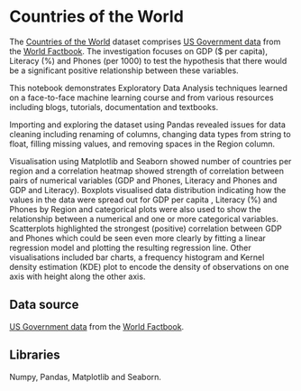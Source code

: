# Countries of the World
The [Countries of the World](https://www.kaggle.com/fernandol/countries-of-the-world) dataset comprises [US Government data](http://gsociology.icaap.org/dataupload.html) from the [World Factbook](https://www.cia.gov/library/publications/resources/the-world-factbook/). The investigation focuses on GDP ($ per capita), Literacy (%) and Phones (per 1000) to test the hypothesis that there would be a significant positive relationship between these variables.

This notebook demonstrates Exploratory Data Analysis techniques learned on a face-to-face machine learning course and from various resources including blogs, tutorials, documentation and textbooks.

Importing and exploring the dataset using Pandas revealed issues for data cleaning including renaming of columns, changing data types from string to float, filling missing values, and removing spaces in the Region column. 

Visualisation using Matplotlib and Seaborn showed number of countries per region and a correlation heatmap showed strength of correlation between pairs of numerical variables (GDP and Phones, Literacy and Phones and GDP and Literacy). Boxplots visualised data distribution indicating how the values in the data were spread out for GDP per capita , Literacy (%) and Phones by Region and categorical plots were also used to show the relationship between a numerical and one or more categorical variables. Scatterplots highlighted the strongest (positive) correlation between GDP and Phones which could be seen even more clearly by fitting a linear regression model and plotting the resulting regression line. Other visualisations included bar charts, a frequency histogram and Kernel density estimation (KDE) plot to encode the density of observations on one axis with height along the other axis.

## Data source
[US Government data](http://gsociology.icaap.org/dataupload.html) from the [World Factbook](https://www.cia.gov/library/publications/resources/the-world-factbook/).

## Libraries
Numpy, Pandas, Matplotlib and Seaborn.